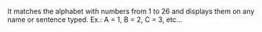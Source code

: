 It matches the alphabet with numbers from 1 to 26 and displays them on any name or sentence typed. Ex.: A = 1, B = 2, C = 3, etc...
